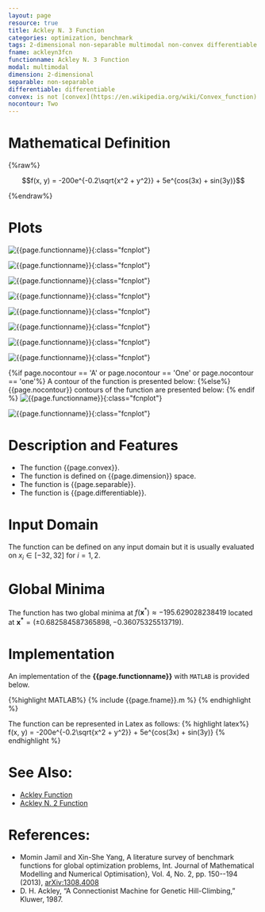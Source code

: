 ```yaml
---
layout: page
resource: true
title: Ackley N. 3 Function
categories: optimization, benchmark
tags: 2-dimensional non-separable multimodal non-convex differentiable
fname: ackleyn3fcn
functionname: Ackley N. 3 Function
modal: multimodal
dimension: 2-dimensional
separable: non-separable
differentiable: differentiable
convex: is not [convex](https://en.wikipedia.org/wiki/Convex_function)
nocontour: Two
---
```


# Mathematical Definition

{%raw%}

$$f(x, y) = -200e^{-0.2\sqrt{x^2 + y^2}} + 5e^{cos(3x) + sin(3y)}$$

{%endraw%}

# Plots
![{{page.functionname}}]({{site.baseurl}}/benchmarkfcns/plots/{{page.fname}}.png){:class="fcnplot"}

![{{page.functionname}}]({{site.baseurl}}/benchmarkfcns/plots/{{page.fname}}_2.png){:class="fcnplot"}

![{{page.functionname}}]({{site.baseurl}}/benchmarkfcns/plots/{{page.fname}}_3.png){:class="fcnplot"}

![{{page.functionname}}]({{site.baseurl}}/benchmarkfcns/plots/{{page.fname}}_4.png){:class="fcnplot"}

![{{page.functionname}}]({{site.baseurl}}/benchmarkfcns/plots/{{page.fname}}_5.png){:class="fcnplot"}

![{{page.functionname}}]({{site.baseurl}}/benchmarkfcns/plots/{{page.fname}}_6.png){:class="fcnplot"}

![{{page.functionname}}]({{site.baseurl}}/benchmarkfcns/plots/{{page.fname}}_7.png){:class="fcnplot"}

![{{page.functionname}}]({{site.baseurl}}/benchmarkfcns/plots/{{page.fname}}_8.png){:class="fcnplot"}

{%if page.nocontour == 'A' or page.nocontour == 'One' or page.nocontour == 'one'%}
A contour of the function is presented below:
{%else%}
{{page.nocontour}} contours of the function are presented below:
{% endif %}
![{{page.functionname}}]({{site.baseurl}}/benchmarkfcns/plots/{{page.fname}}_contour.png){:class="fcnplot"}

![{{page.functionname}}]({{site.baseurl}}/benchmarkfcns/plots/{{page.fname}}_contour_2.png){:class="fcnplot"}

# Description and Features
* The function {{page.convex}}.
* The function is defined on {{page.dimension}} space.
* The function is {{page.separable}}.
* The function is {{page.differentiable}}.

# Input Domain
The function can be defined on any input domain but it is usually evaluated on $x_i \in [-32, 32]$ for $i=1, 2$.

# Global Minima
The function has two global minima at $f(\textbf{x}^{\ast})\approx -195.629028238419$ located at $\mathbf{x^\ast}=(\pm0.682584587365898, -0.36075325513719)$.

# Implementation
An implementation of the **{{page.functionname}}** with `MATLAB` is provided below. 

{%highlight MATLAB%}
{% include {{page.fname}}.m %}
{% endhighlight %}

The function can be represented in Latex as follows:
{% highlight latex%}
f(x, y) = -200e^{-0.2\sqrt{x^2 + y^2}} + 5e^{cos(3x) + sin(3y)}
{% endhighlight %}

# See Also:
* [Ackley Function]({{site.baseurl}}/benchmarkfcns/ackleyfcn)
* [Ackley N. 2 Function]({{site.baseurl}}/benchmarkfcns/ackleyn2fcn)

# References:
* Momin Jamil and Xin-She Yang, A literature survey of benchmark functions for global optimization problems, Int. Journal of Mathematical Modelling 
and Numerical Optimisation}, Vol. 4, No. 2, pp. 150--194 (2013), [arXiv:1308.4008](arXiv:1308.4008)
* D. H. Ackley, “A Connectionist Machine for Genetic Hill-Climbing,” Kluwer, 1987.
